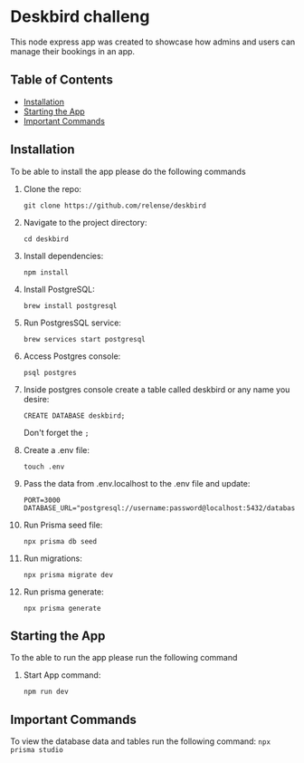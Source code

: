 # Deskbird challeng

This node express app was created to showcase how admins and users can manage their bookings in an app.

## Table of Contents

- [Installation](#installation)
- [Starting the App](#starting-the-app)
- [Important Commands](#important-commands)

## Installation

To be able to install the app please do the following commands

1. Clone the repo:
   ```
   git clone https://github.com/relense/deskbird
   ```

2. Navigate to the project directory:
   ```
   cd deskbird
   ```

3. Install dependencies:
   ```
   npm install
   ```

4. Install PostgreSQL:
    ```
    brew install postgresql
    ```

5. Run PostgresSQL service:
    ```
    brew services start postgresql
    ```

6. Access Postgres console:
    ```
    psql postgres
    ```

7. Inside postgres console create a table called deskbird or any name you desire:
    ```
    CREATE DATABASE deskbird;
    ```

    Don't forget the ```;```

8. Create a .env file:
    ```
    touch .env
    ```

9. Pass the data from .env.localhost to the .env file and update:

    ```
    PORT=3000
    DATABASE_URL="postgresql://username:password@localhost:5432/databaseName"
    ```

10. Run Prisma seed file:
    ```
    npx prisma db seed
    ```

11. Run migrations:
    ```
    npx prisma migrate dev
    ```

12. Run prisma generate:
    ```
    npx prisma generate
    ```
    
## Starting the App

To the able to run the app please run the following command

1. Start App command:
    ```
    npm run dev
    ```

## Important Commands

To view the database data and tables run the following command:
    ```
    npx prisma studio
    ```
